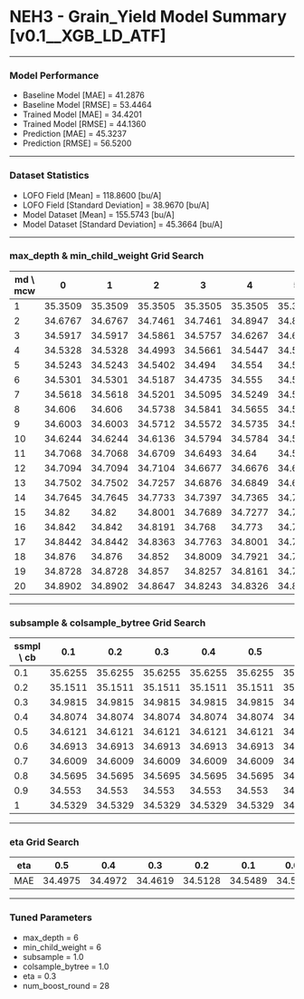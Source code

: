 # NEH3 - Grain_Yield Model Summary [v0.1__XGB_LD_ATF]

***

### Model Performance

- Baseline Model [MAE] = 41.2876
- Baseline Model [RMSE] = 53.4464
- Trained Model [MAE] = 34.4201
- Trained Model [RMSE] = 44.1360
- Prediction [MAE] = 45.3237
- Prediction [RMSE] = 56.5200
***

### Dataset Statistics

- LOFO Field [Mean] = 118.8600 [bu/A]
- LOFO Field [Standard Deviation] = 38.9670 [bu/A]
- Model Dataset [Mean] = 155.5743 [bu/A]
- Model Dataset [Standard Deviation] = 45.3664 [bu/A]
***

### max_depth & min_child_weight Grid Search

|   md \ mcw |       0 |       1 |       2 |       3 |       4 |       5 |       6 |       7 |       8 |       9 |      10 |      11 |      12 |      13 |      14 |      15 |      16 |      17 |      18 |      19 |      20 |
|------------|---------|---------|---------|---------|---------|---------|---------|---------|---------|---------|---------|---------|---------|---------|---------|---------|---------|---------|---------|---------|---------|
|          1 | 35.3509 | 35.3509 | 35.3505 | 35.3505 | 35.3505 | 35.3505 | 35.3505 | 35.3505 | 35.3505 | 35.3503 | 35.3503 | 35.3796 | 35.3702 | 35.3462 | 35.3442 | 35.3442 | 35.3442 | 35.3442 | 35.3442 | 35.3442 | 35.3442 |
|          2 | 34.6767 | 34.6767 | 34.7461 | 34.7461 | 34.8947 | 34.8834 | 34.6427 | 34.7101 | 34.74   | 34.7989 | 34.6555 | 34.7872 | 34.6742 | 34.7621 | 34.9101 | 34.6812 | 34.7113 | 34.8538 | 34.9992 | 34.7094 | 34.7896 |
|          3 | 34.5917 | 34.5917 | 34.5861 | 34.5757 | 34.6267 | 34.6326 | 34.5249 | 34.55   | 34.5661 | 34.5809 | 34.5828 | 34.6252 | 34.6143 | 34.5586 | 34.5362 | 34.5897 | 34.5286 | 34.6075 | 34.6382 | 34.6405 | 34.6236 |
|          4 | 34.5328 | 34.5328 | 34.4993 | 34.5661 | 34.5447 | 34.5519 | 34.5295 | 34.502  | 34.541  | 34.5397 | 34.5412 | 34.5328 | 34.5266 | 34.5926 | 34.5866 | 34.5845 | 34.5502 | 34.5756 | 34.6017 | 34.6349 | 34.6307 |
|          5 | 34.5243 | 34.5243 | 34.5402 | 34.494  | 34.554  | 34.5329 | 34.5136 | 34.5296 | 34.5116 | 34.5494 | 34.5856 | 34.5695 | 34.534  | 34.5173 | 34.5345 | 34.5558 | 34.4925 | 34.5212 | 34.5318 | 34.5771 | 34.5773 |
|          6 | 34.5301 | 34.5301 | 34.5187 | 34.4735 | 34.555  | 34.5203 | 34.4619 | 34.4848 | 34.5062 | 34.5531 | 34.5134 | 34.5649 | 34.5103 | 34.5105 | 34.5117 | 34.5416 | 34.5429 | 34.5484 | 34.5563 | 34.5276 | 34.5876 |
|          7 | 34.5618 | 34.5618 | 34.5201 | 34.5095 | 34.5249 | 34.5191 | 34.4813 | 34.4951 | 34.4799 | 34.5222 | 34.4865 | 34.5002 | 34.4696 | 34.4844 | 34.4933 | 34.4811 | 34.5264 | 34.4926 | 34.5038 | 34.5154 | 34.6045 |
|          8 | 34.606  | 34.606  | 34.5738 | 34.5841 | 34.5655 | 34.5727 | 34.4951 | 34.5114 | 34.5066 | 34.4974 | 34.478  | 34.5145 | 34.5063 | 34.5547 | 34.5348 | 34.5489 | 34.5326 | 34.509  | 34.5425 | 34.5421 | 34.5985 |
|          9 | 34.6003 | 34.6003 | 34.5712 | 34.5572 | 34.5735 | 34.5535 | 34.5287 | 34.5459 | 34.5155 | 34.5441 | 34.5109 | 34.5434 | 34.5201 | 34.5381 | 34.5151 | 34.499  | 34.4933 | 34.489  | 34.5496 | 34.4938 | 34.5348 |
|         10 | 34.6244 | 34.6244 | 34.6136 | 34.5794 | 34.5784 | 34.5809 | 34.5568 | 34.5705 | 34.5543 | 34.5376 | 34.5405 | 34.5473 | 34.5433 | 34.5322 | 34.5473 | 34.5487 | 34.5171 | 34.5158 | 34.5572 | 34.5332 | 34.5214 |
|         11 | 34.7068 | 34.7068 | 34.6709 | 34.6493 | 34.64   | 34.5992 | 34.6116 | 34.5669 | 34.5911 | 34.5878 | 34.5781 | 34.5782 | 34.5358 | 34.5446 | 34.5649 | 34.553  | 34.5513 | 34.56   | 34.542  | 34.5326 | 34.5377 |
|         12 | 34.7094 | 34.7094 | 34.7104 | 34.6677 | 34.6676 | 34.6586 | 34.6102 | 34.6087 | 34.5791 | 34.5978 | 34.5724 | 34.5963 | 34.5882 | 34.5549 | 34.5442 | 34.5451 | 34.5372 | 34.5362 | 34.556  | 34.5297 | 34.5352 |
|         13 | 34.7502 | 34.7502 | 34.7257 | 34.6876 | 34.6849 | 34.6728 | 34.661  | 34.6536 | 34.6213 | 34.623  | 34.6213 | 34.6117 | 34.5728 | 34.582  | 34.5626 | 34.5374 | 34.5295 | 34.552  | 34.5629 | 34.51   | 34.5613 |
|         14 | 34.7645 | 34.7645 | 34.7733 | 34.7397 | 34.7365 | 34.7134 | 34.6567 | 34.6499 | 34.6463 | 34.6578 | 34.6362 | 34.6409 | 34.6078 | 34.6116 | 34.5726 | 34.5498 | 34.5749 | 34.5631 | 34.509  | 34.5604 | 34.5543 |
|         15 | 34.82   | 34.82   | 34.8001 | 34.7689 | 34.7277 | 34.726  | 34.7066 | 34.6876 | 34.6664 | 34.6464 | 34.6522 | 34.6263 | 34.6153 | 34.6085 | 34.5645 | 34.5682 | 34.5648 | 34.6003 | 34.5646 | 34.5417 | 34.5552 |
|         16 | 34.842  | 34.842  | 34.8191 | 34.768  | 34.773  | 34.7469 | 34.7248 | 34.7233 | 34.7092 | 34.6625 | 34.6643 | 34.6764 | 34.6316 | 34.6312 | 34.5892 | 34.58   | 34.5926 | 34.5778 | 34.5729 | 34.5536 | 34.5535 |
|         17 | 34.8442 | 34.8442 | 34.8363 | 34.7763 | 34.8001 | 34.7878 | 34.7533 | 34.7171 | 34.7039 | 34.7115 | 34.6804 | 34.682  | 34.6387 | 34.6323 | 34.614  | 34.5759 | 34.6127 | 34.6139 | 34.5791 | 34.5776 | 34.5753 |
|         18 | 34.876  | 34.876  | 34.852  | 34.8009 | 34.7921 | 34.7882 | 34.7617 | 34.7465 | 34.7366 | 34.7101 | 34.686  | 34.7044 | 34.662  | 34.658  | 34.6205 | 34.5873 | 34.6057 | 34.6265 | 34.5946 | 34.5832 | 34.5915 |
|         19 | 34.8728 | 34.8728 | 34.857  | 34.8257 | 34.8161 | 34.7963 | 34.7784 | 34.7539 | 34.741  | 34.7407 | 34.7198 | 34.7162 | 34.6875 | 34.6698 | 34.6512 | 34.6018 | 34.59   | 34.6399 | 34.5939 | 34.578  | 34.6133 |
|         20 | 34.8902 | 34.8902 | 34.8647 | 34.8243 | 34.8326 | 34.8193 | 34.7821 | 34.7745 | 34.7428 | 34.7375 | 34.7193 | 34.7287 | 34.684  | 34.6841 | 34.6415 | 34.611  | 34.6208 | 34.6506 | 34.6295 | 34.6059 | 34.6082 |

***

### subsample & colsample_bytree Grid Search

|   ssmpl \ cb |     0.1 |     0.2 |     0.3 |     0.4 |     0.5 |     0.6 |     0.7 |     0.8 |     0.9 |     1.0 |
|--------------|---------|---------|---------|---------|---------|---------|---------|---------|---------|---------|
|          0.1 | 35.6255 | 35.6255 | 35.6255 | 35.6255 | 35.6255 | 35.6255 | 35.6255 | 35.6255 | 35.6255 | 35.4236 |
|          0.2 | 35.1511 | 35.1511 | 35.1511 | 35.1511 | 35.1511 | 35.1511 | 35.1511 | 35.1511 | 35.1511 | 35.0868 |
|          0.3 | 34.9815 | 34.9815 | 34.9815 | 34.9815 | 34.9815 | 34.9815 | 34.9815 | 34.9815 | 34.9815 | 34.8192 |
|          0.4 | 34.8074 | 34.8074 | 34.8074 | 34.8074 | 34.8074 | 34.8074 | 34.8074 | 34.8074 | 34.8074 | 34.7164 |
|          0.5 | 34.6121 | 34.6121 | 34.6121 | 34.6121 | 34.6121 | 34.6121 | 34.6121 | 34.6121 | 34.6121 | 34.6331 |
|          0.6 | 34.6913 | 34.6913 | 34.6913 | 34.6913 | 34.6913 | 34.6913 | 34.6913 | 34.6913 | 34.6913 | 34.5555 |
|          0.7 | 34.6009 | 34.6009 | 34.6009 | 34.6009 | 34.6009 | 34.6009 | 34.6009 | 34.6009 | 34.6009 | 34.5638 |
|          0.8 | 34.5695 | 34.5695 | 34.5695 | 34.5695 | 34.5695 | 34.5695 | 34.5695 | 34.5695 | 34.5695 | 34.5185 |
|          0.9 | 34.553  | 34.553  | 34.553  | 34.553  | 34.553  | 34.553  | 34.553  | 34.553  | 34.553  | 34.5552 |
|          1   | 34.5329 | 34.5329 | 34.5329 | 34.5329 | 34.5329 | 34.5329 | 34.5329 | 34.5329 | 34.5329 | 34.4619 |

***

### eta Grid Search

| eta   |     0.5 |     0.4 |     0.3 |     0.2 |     0.1 |    0.01 |   0.001 |
|-------|---------|---------|---------|---------|---------|---------|---------|
| MAE   | 34.4975 | 34.4972 | 34.4619 | 34.5128 | 34.5489 | 34.5155 | 62.9163 |

***

### Tuned Parameters

- max_depth = 6
- min_child_weight = 6
- subsample = 1.0
- colsample_bytree = 1.0
- eta = 0.3
- num_boost_round = 28
